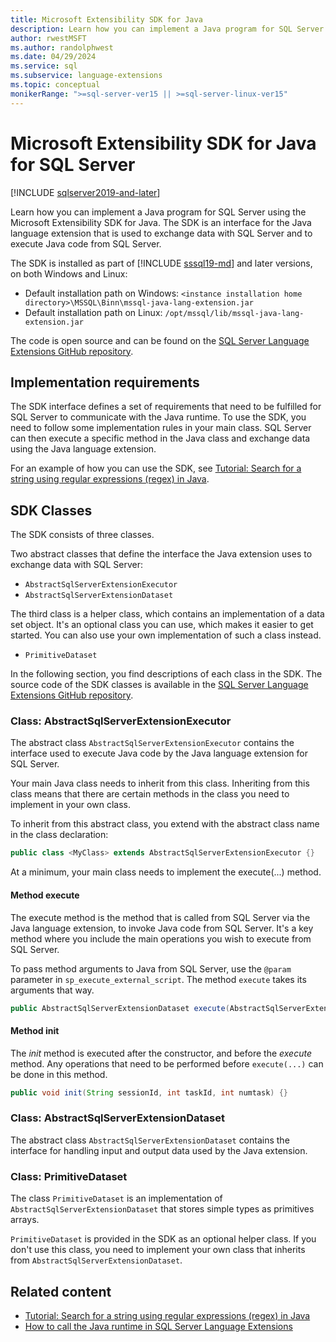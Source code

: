 ```yaml
---
title: Microsoft Extensibility SDK for Java
description: Learn how you can implement a Java program for SQL Server using the Microsoft Extensibility SDK for Java.
author: rwestMSFT
ms.author: randolphwest
ms.date: 04/29/2024
ms.service: sql
ms.subservice: language-extensions
ms.topic: conceptual
monikerRange: ">=sql-server-ver15 || >=sql-server-linux-ver15"
---
```


# Microsoft Extensibility SDK for Java for SQL Server

[!INCLUDE [sqlserver2019-and-later](../../includes/applies-to-version/sqlserver2019-and-later.md)]

Learn how you can implement a Java program for SQL Server using the Microsoft Extensibility SDK for Java. The SDK is an interface for the Java language extension that is used to exchange data with SQL Server and to execute Java code from SQL Server.

The SDK is installed as part of [!INCLUDE [sssql19-md](../../includes/sssql19-md.md)] and later versions, on both Windows and Linux:

- Default installation path on Windows: `<instance installation home directory>\MSSQL\Binn\mssql-java-lang-extension.jar`
- Default installation path on Linux: `/opt/mssql/lib/mssql-java-lang-extension.jar`

The code is open source and can be found on the [SQL Server Language Extensions GitHub repository](https://github.com/microsoft/sql-server-language-extensions).

## Implementation requirements

The SDK interface defines a set of requirements that need to be fulfilled for SQL Server to communicate with the Java runtime. To use the SDK, you need to follow some implementation rules in your main class. SQL Server can then execute a specific method in the Java class and exchange data using the Java language extension.

For an example of how you can use the SDK, see [Tutorial: Search for a string using regular expressions (regex) in Java](../tutorials/search-for-string-using-regular-expressions-in-java.md).

## SDK Classes

The SDK consists of three classes.

Two abstract classes that define the interface the Java extension uses to exchange data with SQL Server:

- `AbstractSqlServerExtensionExecutor`
- `AbstractSqlServerExtensionDataset`

The third class is a helper class, which contains an implementation of a data set object. It's an optional class you can use, which makes it easier to get started. You can also use your own implementation of such a class instead.

- `PrimitiveDataset`

In the following section, you find descriptions of each class in the SDK. The source code of the SDK classes is available in the [SQL Server Language Extensions GitHub repository](https://github.com/microsoft/sql-server-language-extensions/tree/master/language-extensions/java/sdk).

### Class: AbstractSqlServerExtensionExecutor

The abstract class `AbstractSqlServerExtensionExecutor` contains the interface used to execute Java code by the Java language extension for SQL Server.

Your main Java class needs to inherit from this class. Inheriting from this class means that there are certain methods in the class you need to implement in your own class.

To inherit from this abstract class, you extend with the abstract class name in the class declaration:

```java
public class <MyClass> extends AbstractSqlServerExtensionExecutor {}
```

At a minimum, your main class needs to implement the execute(...) method.

#### Method execute

The execute method is the method that is called from SQL Server via the Java language extension, to invoke Java code from SQL Server. It's a key method where you include the main operations you wish to execute from SQL Server.

To pass method arguments to Java from SQL Server, use the `@param` parameter in `sp_execute_external_script`. The method `execute` takes its arguments that way.

```java
public AbstractSqlServerExtensionDataset execute(AbstractSqlServerExtensionDataset input, LinkedHashMap<String, Object> params)  {}
```

#### Method init

The *init* method is executed after the constructor, and before the *execute* method. Any operations that need to be performed before `execute(...)` can be done in this method.

```java
public void init(String sessionId, int taskId, int numtask) {}
```

### Class: AbstractSqlServerExtensionDataset

The abstract class `AbstractSqlServerExtensionDataset` contains the interface for handling input and output data used by the Java extension.

### Class: PrimitiveDataset

The class `PrimitiveDataset` is an implementation of `AbstractSqlServerExtensionDataset` that stores simple types as primitives arrays.

`PrimitiveDataset` is provided in the SDK as an optional helper class. If you don't use this class, you need to implement your own class that inherits from `AbstractSqlServerExtensionDataset`.

## Related content

- [Tutorial: Search for a string using regular expressions (regex) in Java](../tutorials/search-for-string-using-regular-expressions-in-java.md)
- [How to call the Java runtime in SQL Server Language Extensions](call-java-from-sql.md)
